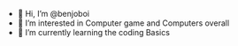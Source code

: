 - 👋 Hi, I’m @benjoboi
- 👀 I’m interested in Computer game and Computers overall
- 🌱 I’m currently learning the coding Basics

<!---
benjoboi/benjoboi is a ✨ special ✨ repository because its `README.md` (this file) appears on your GitHub profile.
You can click the Preview link to take a look at your changes.
--->
